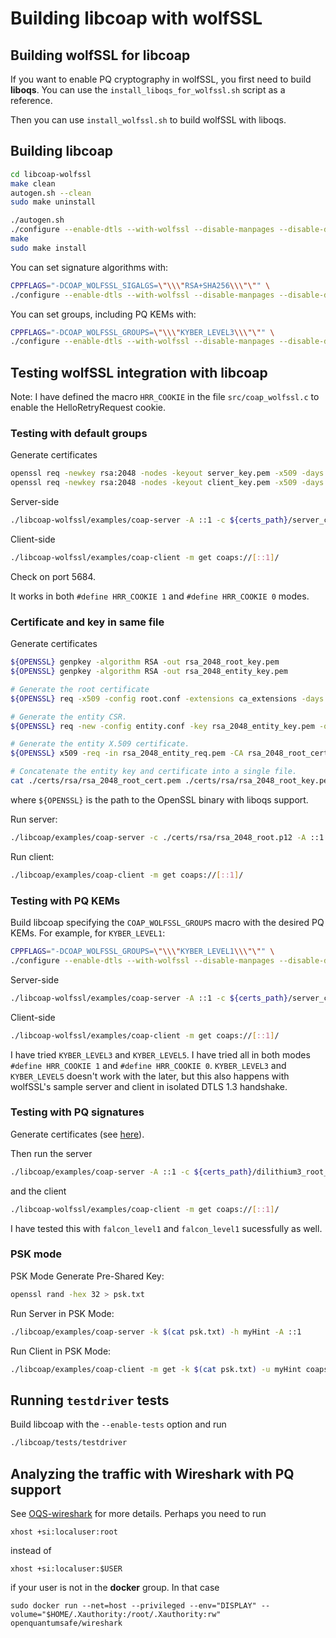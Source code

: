 # Building libcoap with wolfSSL

## Building wolfSSL for libcoap

If you want to enable PQ cryptography in wolfSSL, you first need to build **liboqs**. You can use the `install_liboqs_for_wolfssl.sh` script as a reference.

Then you can use `install_wolfssl.sh` to build wolfSSL with liboqs.

## Building libcoap

```bash
cd libcoap-wolfssl
make clean
autogen.sh --clean
sudo make uninstall

./autogen.sh
./configure --enable-dtls --with-wolfssl --disable-manpages --disable-doxygen --enable-tests
make
sudo make install
```

You can set signature algorithms with:

```bash
CPPFLAGS="-DCOAP_WOLFSSL_SIGALGS=\"\\\"RSA+SHA256\\\"\"" \
./configure --enable-dtls --with-wolfssl --disable-manpages --disable-doxygen --enable-tests
```

You can set groups, including PQ KEMs with:

```bash
CPPFLAGS="-DCOAP_WOLFSSL_GROUPS=\"\\\"KYBER_LEVEL3\\\"\"" \
./configure --enable-dtls --with-wolfssl --disable-manpages --disable-doxygen --enable-tests
```

## Testing wolfSSL integration with libcoap

Note: I have defined the macro `HRR_COOKIE` in the file `src/coap_wolfssl.c` to enable the HelloRetryRequest cookie.

### Testing with default groups

Generate certificates

```bash
openssl req -newkey rsa:2048 -nodes -keyout server_key.pem -x509 -days 365 -out server_cert.pem
openssl req -newkey rsa:2048 -nodes -keyout client_key.pem -x509 -days 365 -out client_cert.pem
```

Server-side

```bash
./libcoap-wolfssl/examples/coap-server -A ::1 -c ${certs_path}/server_cert.pem -j ${certs_path}/server_key.pem
```

Client-side

```bash
./libcoap-wolfssl/examples/coap-client -m get coaps://[::1]/
```

Check on port 5684.

It works in both `#define HRR_COOKIE 1` and `#define HRR_COOKIE 0` modes.

### Certificate and key in same file

Generate certificates

```bash
${OPENSSL} genpkey -algorithm RSA -out rsa_2048_root_key.pem
${OPENSSL} genpkey -algorithm RSA -out rsa_2048_entity_key.pem

# Generate the root certificate
${OPENSSL} req -x509 -config root.conf -extensions ca_extensions -days 1095 -set_serial 512 -key rsa_2048_root_key.pem -out rsa_2048_root_cert.pem

# Generate the entity CSR.
${OPENSSL} req -new -config entity.conf -key rsa_2048_entity_key.pem -out rsa_2048_entity_req.pem

# Generate the entity X.509 certificate.
${OPENSSL} x509 -req -in rsa_2048_entity_req.pem -CA rsa_2048_root_cert.pem -CAkey rsa_2048_root_key.pem -extfile entity.conf -extensions x509v3_extensions -days 1095 -set_serial 513 -out rsa_2048_entity_cert.pem

# Concatenate the entity key and certificate into a single file.
cat ./certs/rsa/rsa_2048_root_cert.pem ./certs/rsa/rsa_2048_root_key.pem > ./certs/rsa/rsa_2048_root.p12
```

where `${OPENSSL}` is the path to the OpenSSL binary with liboqs support.

Run server:

```bash
./libcoap/examples/coap-server -c ./certs/rsa/rsa_2048_root.p12 -A ::1
```

Run client:

```bash
./libcoap/examples/coap-client -m get coaps://[::1]/
```

### Testing with PQ KEMs

Build libcoap specifying the `COAP_WOLFSSL_GROUPS` macro with the desired PQ KEMs. For example, for `KYBER_LEVEL1`:

```bash
CPPFLAGS="-DCOAP_WOLFSSL_GROUPS=\"\\\"KYBER_LEVEL1\\\"\"" \
./configure --enable-dtls --with-wolfssl --disable-manpages --disable-doxygen --enable-tests
```

Server-side

```bash
./libcoap-wolfssl/examples/coap-server -A ::1 -c ${certs_path}/server_cert.pem -j ${certs_path}/server_key.pem
```

Client-side

```bash
./libcoap-wolfssl/examples/coap-client -m get coaps://[::1]/
```

I have tried `KYBER_LEVEL3` and `KYBER_LEVEL5`. I have tried all in both modes `#define HRR_COOKIE 1` and `#define HRR_COOKIE 0`. `KYBER_LEVEL3` and `KYBER_LEVEL5` doesn't work with the later, but this also happens with wolfSSL's sample server and client in isolated DTLS 1.3 handshake.

### Testing with PQ signatures

Generate certificates (see [here](https://github.com/wolfSSL/osp/tree/master/oqs)).

Then run the server

```bash
./libcoap/examples/coap-server -A ::1 -c ${certs_path}/dilithium3_root_cert.pem -j ${certs_path}/dilithium3_root_key.pem
```

and the client

```bash
./libcoap-wolfssl/examples/coap-client -m get coaps://[::1]/
```

I have tested this with `falcon_level1` and `falcon_level1` sucessfully as well.

### PSK mode

PSK Mode
Generate Pre-Shared Key:

```bash
openssl rand -hex 32 > psk.txt
```

Run Server in PSK Mode:

```bash
./libcoap/examples/coap-server -k $(cat psk.txt) -h myHint -A ::1
```

Run Client in PSK Mode:

```bash
./libcoap/examples/coap-client -m get -k $(cat psk.txt) -u myHint coaps://[::1]/
```

## Running `testdriver` tests

Build libcoap with the `--enable-tests` option and run

```bash
./libcoap/tests/testdriver
```

## Analyzing the traffic with Wireshark with PQ support

See [OQS-wireshark](https://github.com/open-quantum-safe/oqs-demos/blob/main/wireshark/USAGE.md) for more details. Perhaps you need to run

```console
xhost +si:localuser:root
```

instead of

```console
xhost +si:localuser:$USER
```

if your user is not in the **docker** group. In that case

```console
sudo docker run --net=host --privileged --env="DISPLAY" --volume="$HOME/.Xauthority:/root/.Xauthority:rw" openquantumsafe/wireshark
```